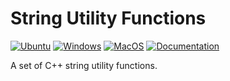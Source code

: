 # String Utility Functions

[![Ubuntu](https://github.com/Galfurian/cpp_string_utils/actions/workflows/ubuntu.yml/badge.svg)](https://github.com/Galfurian/cpp_string_utils/actions/workflows/ubuntu.yml)
[![Windows](https://github.com/Galfurian/cpp_string_utils/actions/workflows/windows.yml/badge.svg)](https://github.com/Galfurian/cpp_string_utils/actions/workflows/windows.yml)
[![MacOS](https://github.com/Galfurian/cpp_string_utils/actions/workflows/macos.yml/badge.svg)](https://github.com/Galfurian/cpp_string_utils/actions/workflows/macos.yml)
[![Documentation](https://github.com/Galfurian/cpp_string_utils/actions/workflows/documentation.yml/badge.svg)](https://github.com/Galfurian/cpp_string_utils/actions/workflows/documentation.yml)

A set of C++ string utility functions.
